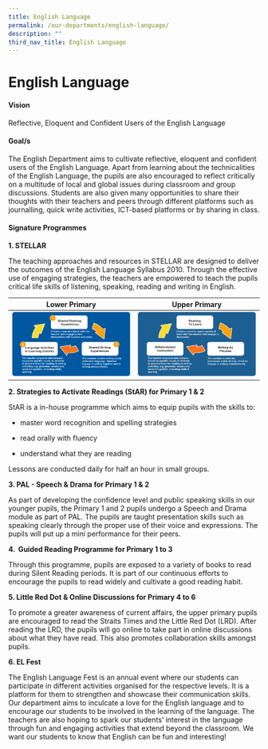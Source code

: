 ```yaml
---
title: English Language
permalink: /our-departments/english-language/
description: ""
third_nav_title: English Language
---
```


# English Language

#### Vision

Reflective, Eloquent and Confident Users of the English Language

#### Goal/s

The English Department aims to cultivate reflective, eloquent and confident users of the English Language. Apart from learning about the technicalities of the English Language, the pupils are also encouraged to reflect critically on a multitude of local and global issues during classroom and group discussions. Students are also given many opportunities to share their thoughts with their teachers and peers through different platforms such as journalling, quick write activities, ICT-based platforms or by sharing in class.


#### Signature Programmes

**1\. STELLAR** 

The teaching approaches and resources in STELLAR are designed to deliver the outcomes of the English Language Syllabus 2010. Through the effective use of engaging strategies, the teachers are empowered to teach the pupils critical life skills of listening, speaking, reading and writing in English.

| Lower Primary  | Upper Primary  |
|---|---|
|![](/images/Our%20departments/STELLAR_chart%20LP.png)   | ![](/images/Our%20departments/Stellar_Chart%20UP.png)  |


**2\. Strategies to Activate Readings (StAR) for Primary 1 & 2**

StAR is a in-house programme which aims to equip pupils with the skills to:

*   master word recognition and spelling strategies
    
*   read orally with fluency
    
*   understand what they are reading
    

Lessons are conducted daily for half an hour in small groups.

**3\. PAL - Speech & Drama for Primary 1 & 2**

As part of developing the confidence level and public speaking skills in our younger pupils, the Primary 1 and 2 pupils undergo a Speech and Drama module as part of PAL. The pupils are taught presentation skills such as speaking clearly through the proper use of their voice and expressions. The pupils will put up a mini performance for their peers.

**4\.  Guided Reading Programme for Primary 1 to 3**

Through this programme, pupils are exposed to a variety of books to read during Silent Reading periods. It is part of our continuous efforts to encourage the pupils to read widely and cultivate a good reading habit.

**5\. Little Red Dot & Online Discussions for Primary 4 to 6**

To promote a greater awareness of current affairs, the upper primary pupils are encouraged to read the Straits Times and the Little Red Dot (LRD). After reading the LRD, the pupils will go online to take part in online discussions about what they have read. This also promotes collaboration skills amongst pupils.

**6\. EL Fest**

The English Language Fest is an annual event where our students can participate in different activities organised for the respective levels. It is a platform for them to strengthen and showcase their communication skills. Our department aims to inculcate a love for the English language and to encourage our students to be involved in the learning of the language. The teachers are also hoping to spark our students’ interest in the language through fun and engaging activities that extend beyond the classroom. We want our students to know that English can be fun and interesting!